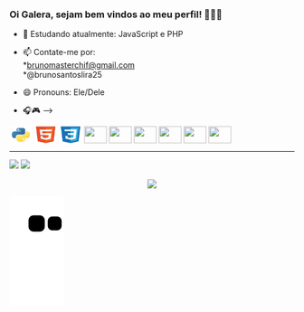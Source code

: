### Oi Galera, sejam bem vindos ao meu perfil! 👋👋👋

<!--
**BrunoSantosLira/BrunoSantosLira** is a ✨ _special_ ✨ repository because its `README.md` (this file) appears on your GitHub profile.

Here are some ideas to get you started-->

- 🌱  Estudando atualmente: JavaScript e PHP
- 📫 Contate-me por:<br>
     *brunomasterchif@gmail.com<br>
     *@brunosantoslira25
     
- 😄 Pronouns: Ele/Dele
- 🎧🎮
--><br>



<div>
<img align="center" alt="Rafa-Python" height="30" width="40" src="https://raw.githubusercontent.com/devicons/devicon/master/icons/python/python-original.svg">
<img align="center" alt="Rafa-HTML" height="30" width="40" src="https://raw.githubusercontent.com/devicons/devicon/master/icons/html5/html5-original.svg">
<img align="center" alt="Rafa-CSS" height="30" width="40" src="https://raw.githubusercontent.com/devicons/devicon/master/icons/css3/css3-original.svg">
<img align="center" height="30" width="40" src="https://cdn.jsdelivr.net/gh/devicons/devicon/icons/visualstudio/visualstudio-plain.svg" />
<img align="center" height="30" width="40" src="https://cdn.jsdelivr.net/gh/devicons/devicon/icons/illustrator/illustrator-line.svg" />      
<img align="center" height="30" width="40"   src="https://cdn.jsdelivr.net/gh/devicons/devicon/icons/javascript/javascript-original.svg" />
<img align="center" height="30" width="40" src="https://cdn.jsdelivr.net/gh/devicons/devicon/icons/php/php-original.svg" />
<img align="center" height="30" width="40" src="https://cdn.jsdelivr.net/gh/devicons/devicon/icons/mysql/mysql-original-wordmark.svg" />

<img align="center" height="30" width="40"   src="https://cdn.jsdelivr.net/gh/devicons/devicon/icons/bootstrap/bootstrap-original-wordmark.svg" />
          
          
                             
</div>

<hr>

<div>
  <a href="https://www.instagram.com/brunosantoslira25/" target="_blank"><img src="https://img.shields.io/badge/-Instagram-%23E4405F?style=for-the-badge&logo=instagram&logoColor=white" target="_blank"></a>
  <a href = "mailto:brunomasterchif@gmail.com"><img src="https://img.shields.io/badge/-Gmail-%23333?style=for-the-badge&logo=gmail&logoColor=white" target="_blank"></a>
<br>
    <p align="center"> 
    <img align="center" src="https://profile-counter.glitch.me/BrunoSantosLira/count.svg" >
    </p>
  
  ![Snake animation](https://github.com/BrunoSantosLira/BrunoSantosLira/blob/output/github-contribution-grid-snake.svg)
  
</div>
